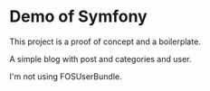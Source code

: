 Demo of Symfony
========================

This project is a proof of concept and a boilerplate.

A simple blog with post and categories and user.

I'm not using FOSUserBundle.
